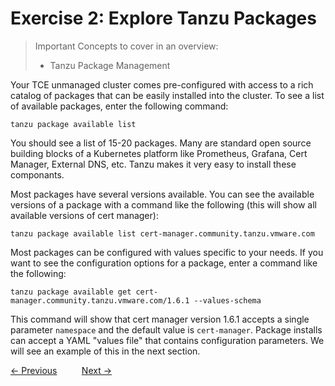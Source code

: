 # Exercise 2: Explore Tanzu Packages

> Important Concepts to cover in an overview:
>
> - Tanzu Package Management

Your TCE unmanaged cluster comes pre-configured with access to a rich catalog of packages that can be easily
installed into the cluster. To see a list of available packages, enter the following command:

```shell
tanzu package available list
```

You should see a list of 15-20 packages. Many are standard open source building blocks of a Kubernetes platform
like Prometheus, Grafana, Cert Manager, External DNS, etc. Tanzu makes it very easy to install these componants.

Most packages have several versions available. You can see the available versions of a package with a command like the
following (this will show all available versions of cert manager):

```shell
tanzu package available list cert-manager.community.tanzu.vmware.com
```

Most packages can be configured with values specific to your needs. If you want to see the configuration options for
a package, enter a command like the following:

```shell
tanzu package available get cert-manager.community.tanzu.vmware.com/1.6.1 --values-schema
```

This command will show that cert manager version 1.6.1 accepts a single parameter `namespace` and the default
value is `cert-manager`. Package installs can accept a YAML "values file" that contains configuration parameters.
We will see an example of this in the next section.

[&lt;- Previous](Exercise01-Install.md) &nbsp;&nbsp;&nbsp;&nbsp;&nbsp;&nbsp;&nbsp;&nbsp; [Next -&gt;](Exercise03-AppToolkit.md)
